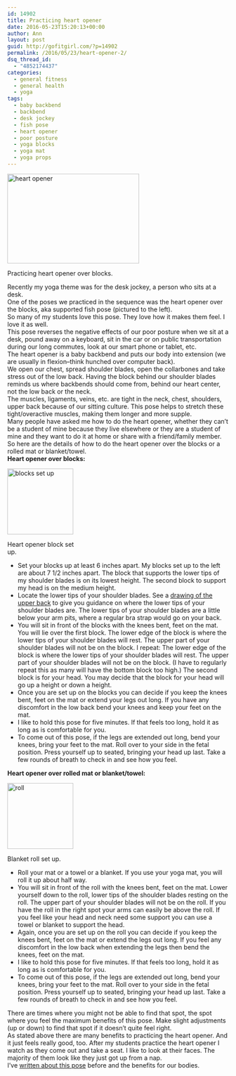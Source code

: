 ```yaml
---
id: 14902
title: Practicing heart opener
date: 2016-05-23T15:20:13+00:00
author: Ann
layout: post
guid: http://gofitgirl.com/?p=14902
permalink: /2016/05/23/heart-opener-2/
dsq_thread_id:
  - "4852174437"
categories:
  - general fitness
  - general health
  - yoga
tags:
  - baby backbend
  - backbend
  - desk jockey
  - fish pose
  - heart opener
  - poor posture
  - yoga blocks
  - yoga mat
  - yoga props
---
```

<div id="attachment_14458" style="width: 310px" class="wp-caption alignleft">
  <a href="http://gofitgirl.com/2016/02/heart-opener/img_0848/" rel="attachment wp-att-14458"><img class="wp-image-14458 size-medium" src="http://gofitgirl.com/wp-content/uploads/2015/11/IMG_0848-e1463544840344-300x204.jpg" alt="heart opener" width="300" height="204" /></a>
  
  <p class="wp-caption-text">
    Practicing heart opener over blocks.
  </p>
</div>

  
Recently my yoga theme was for the desk jockey, a person who sits at a desk.  
One of the poses we practiced in the sequence was the heart opener over the blocks, aka supported fish pose (pictured to the left).  
So many of my students love this pose. They love how it makes them feel. I love it as well.  
This pose reverses the negative effects of our poor posture when we sit at a desk, pound away on a keyboard, sit in the car or on public transportation during our long commutes, look at our smart phone or tablet, etc.  
The heart opener is a baby backbend and puts our body into extension (we are usually in flexion&#8211;think hunched over computer back).  
We open our chest, spread shoulder blades, open the collarbones and take stress out of the low back. Having the block behind our shoulder blades reminds us where backbends should come from, behind our heart center, not the low back or the neck.  
The muscles, ligaments, veins, etc. are tight in the neck, chest, shoulders, upper back because of our sitting culture. This pose helps to stretch these tight/overactive muscles, making them longer and more supple.  
Many people have asked me how to do the heart opener, whether they can&#8217;t be a student of mine because they live elsewhere or they are a student of mine and they want to do it at home or share with a friend/family member.  
So here are the details of how to do the heart opener over the blocks or a rolled mat or blanket/towel.  
**Heart opener over blocks:**  


<div id="attachment_14918" style="width: 160px" class="wp-caption alignleft">
  <a href="http://gofitgirl.com/2016/05/heart-opener-2/blocks-set-up-2/" rel="attachment wp-att-14918"><img class="size-thumbnail wp-image-14918" src="http://gofitgirl.com/wp-content/uploads/2016/05/blocks-set-up-1-150x150.jpg" alt="blocks set up" width="150" height="150" /></a>
  
  <p class="wp-caption-text">
    Heart opener block set up.
  </p>
</div>

  * Set your blocks up at least 6 inches apart. My blocks set up to the left are about 7 1/2 inches apart. The block that supports the lower tips of my shoulder blades is on its lowest height. The second block to support my head is on the medium height.
  * Locate the lower tips of your shoulder blades. See a [drawing of the upper back](http://fixtheneck.com/images/improved_posture_TR.jpg) to give you guidance on where the lower tips of your shoulder blades are. The lower tips of your shoulder blades are a little below your arm pits, where a regular bra strap would go on your back.
  * You will sit in front of the blocks with the knees bent, feet on the mat. You will lie over the first block. The lower edge of the block is where the lower tips of your shoulder blades will rest. The upper part of your shoulder blades will not be on the block. I repeat: The lower edge of the block is where the lower tips of your shoulder blades will rest. The upper part of your shoulder blades will not be on the block. (I have to regularly repeat this as many will have the bottom block too high.) The second block is for your head. You may decide that the block for your head will go up a height or down a height.
  * Once you are set up on the blocks you can decide if you keep the knees bent, feet on the mat or extend your legs out long. If you have any discomfort in the low back bend your knees and keep your feet on the mat.
  * I like to hold this pose for five minutes. If that feels too long, hold it as long as is comfortable for you.
  * To come out of this pose, if the legs are extended out long, bend your knees, bring your feet to the mat. Roll over to your side in the fetal position. Press yourself up to seated, bringing your head up last. Take a few rounds of breath to check in and see how you feel.

**Heart opener over rolled mat or blanket/towel:**  


<div id="attachment_14920" style="width: 160px" class="wp-caption alignleft">
  <a href="http://gofitgirl.com/2016/05/heart-opener-2/roll/" rel="attachment wp-att-14920"><img class="size-thumbnail wp-image-14920" src="http://gofitgirl.com/wp-content/uploads/2016/05/roll-150x150.jpg" alt="roll" width="150" height="150" /></a>
  
  <p class="wp-caption-text">
    Blanket roll set up.
  </p>
</div>

  * Roll your mat or a towel or a blanket. If you use your yoga mat, you will roll it up about half way.
  * You will sit in front of the roll with the knees bent, feet on the mat. Lower yourself down to the roll, lower tips of the shoulder blades resting on the roll. The upper part of your shoulder blades will not be on the roll. If you have the roll in the right spot your arms can easily be above the roll. If you feel like your head and neck need some support you can use a towel or blanket to support the head.
  * Again, once you are set up on the roll you can decide if you keep the knees bent, feet on the mat or extend the legs out long. If you feel any discomfort in the low back when extending the legs then bend the knees, feet on the mat.
  * I like to hold this pose for five minutes. If that feels too long, hold it as long as is comfortable for you.
  * To come out of this pose, if the legs are extended out long, bend your knees, bring your feet to the mat. Roll over to your side in the fetal position. Press yourself up to seated, bringing your head up last. Take a few rounds of breath to check in and see how you feel.

There are times where you might not be able to find that spot, the spot where you feel the maximum benefits of this pose. Make slight adjustments (up or down) to find that spot if it doesn&#8217;t quite feel right.  
As stated above there are many benefits to practicing the heart opener. And it just feels really good, too. After my students practice the heart opener I watch as they come out and take a seat. I like to look at their faces. The majority of them look like they just got up from a nap.  
I&#8217;ve [written about this pose](http://gofitgirl.com/2016/02/heart-opener/) before and the benefits for our bodies.